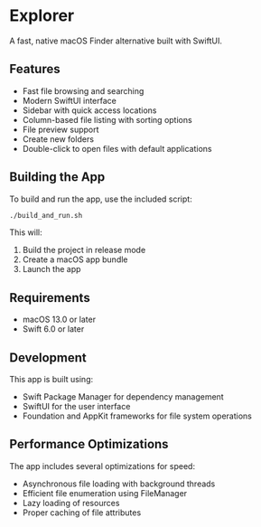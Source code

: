 # Explorer

A fast, native macOS Finder alternative built with SwiftUI.

## Features

- Fast file browsing and searching
- Modern SwiftUI interface
- Sidebar with quick access locations
- Column-based file listing with sorting options
- File preview support
- Create new folders
- Double-click to open files with default applications

## Building the App

To build and run the app, use the included script:

```bash
./build_and_run.sh
```

This will:
1. Build the project in release mode
2. Create a macOS app bundle
3. Launch the app

## Requirements

- macOS 13.0 or later
- Swift 6.0 or later

## Development

This app is built using:
- Swift Package Manager for dependency management
- SwiftUI for the user interface
- Foundation and AppKit frameworks for file system operations

## Performance Optimizations

The app includes several optimizations for speed:
- Asynchronous file loading with background threads
- Efficient file enumeration using FileManager
- Lazy loading of resources
- Proper caching of file attributes